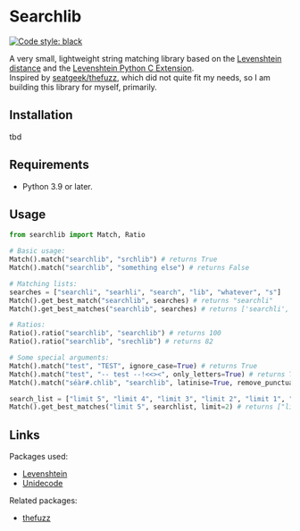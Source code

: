 # Searchlib

[![Code style: black](https://img.shields.io/badge/code%20style-black-000000.svg)](https://github.com/psf/black)


A very small, lightweight string matching library based on the [Levenshtein distance](https://en.wikipedia.org/wiki/Levenshtein_distance) and the [Levenshtein Python C Extension](https://github.com/maxbachmann/Levenshtein).  
Inspired by [seatgeek/thefuzz](https://github.com/seatgeek/thefuzz), which did not quite fit my needs, so I am building this library for myself, primarily.

## Installation

tbd

## Requirements

- Python 3.9 or later.

## Usage

```python
from searchlib import Match, Ratio

# Basic usage:
Match().match("searchlib", "srchlib") # returns True
Match().match("searchlib", "something else") # returns False

# Matching lists:
searches = ["searchli", "searhli", "search", "lib", "whatever", "s"]
Match().get_best_match("searchlib", searches) # returns "searchli"
Match().get_best_matches("searchlib", searches) # returns ['searchli', 'searhli', 'search']

# Ratios:
Ratio().ratio("searchlib", "searchlib") # returns 100
Ratio().ratio("searchlib", "srechlib") # returns 82

# Some special arguments:
Match().match("test", "TEST", ignore_case=True) # returns True
Match().match("test", "-- test --!<<><", only_letters=True) # returns True
Match().match("séàr#.chlib", "searchlib", latinise=True, remove_punctuation=True) # returns True

search_list = ["limit 5", "limit 4", "limit 3", "limit 2", "limit 1", "limit 0"]
Match().get_best_matches("limit 5", searchlist, limit=2) # returns ["limit 5", "limit 4"]
```

## Links

Packages used:

- [Levenshtein](https://github.com/maxbachmann/Levenshtein)
- [Unidecode](https://github.com/avian2/unidecode)

Related packages:

- [thefuzz](https://github.com/seatgeek/thefuzz)
